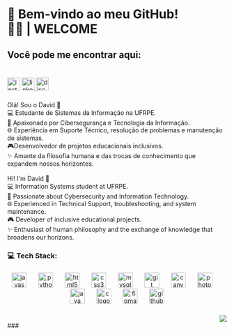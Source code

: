 <h1 align="left">🎩  Bem-vindo ao meu GitHub! <br>👋🏼 | WELCOME</h1>

###

<h2 align="left">Você pode me encontrar aqui:</h2>

###

<br clear="both">

<div align="left">
  <img src="https://img.shields.io/static/v1?message=Instagram&logo=instagram&label=&color=E4405F&logoColor=white&labelColor=&style=for-the-badge" height="29" alt="instagram logo"  />
  <a href="www.linkedin.com/in/davidantoniodacosta" target="_blank">
    <img src="https://img.shields.io/static/v1?message=LinkedIn&logo=linkedin&label=&color=0077B5&logoColor=white&labelColor=&style=for-the-badge" height="29" alt="linkedin logo"  />
  </a>
  <img src="https://img.shields.io/static/v1?message=Discord&logo=discord&label=&color=7289DA&logoColor=white&labelColor=&style=for-the-badge" height="29" alt="discord logo"  />
</div>

###

<p align="left">Olá! Sou o David 👋<br>💻 Estudante de Sistemas da Informação na UFRPE.<br>🔐 Apaixonado por Cibersegurança e Tecnologia da Informação.<br>🌐 Experiência em Suporte Técnico, resolução de problemas e manutenção de sistemas.<br>🎮Desenvolvedor de projetos educacionais inclusivos.<br>✨ Amante da filosofia humana e das trocas de conhecimento que expandem nossos horizontes.<br><br>Hi! I'm David 👋<br>💻 Information Systems student at UFRPE.<br>🔐 Passionate about Cybersecurity and Information Technology.<br>🌐 Experienced in Technical Support, troubleshooting, and system maintenance.<br>🎮 Developer of inclusive educational projects.<br>✨ Enthusiast of human philosophy and the exchange of knowledge that broadens our horizons.</p>

###

<h3 align="left">💻 Tech Stack:</h3>

###

<div align="center">
  <img src="https://img.shields.io/badge/JavaScript-F7DF1E?logo=javascript&logoColor=black&style=for-the-badge" height="34" alt="javascript logo"  />
  <img width="19" />
  <img src="https://img.shields.io/badge/Python-3776AB?logo=python&logoColor=white&style=for-the-badge" height="34" alt="python logo"  />
  <img width="19" />
  <img src="https://img.shields.io/badge/HTML5-E34F26?logo=html5&logoColor=white&style=for-the-badge" height="34" alt="html5 logo"  />
  <img width="19" />
  <img src="https://img.shields.io/badge/CSS3-1572B6?logo=css3&logoColor=white&style=for-the-badge" height="34" alt="css3 logo"  />
  <img width="19" />
  <img src="https://img.shields.io/badge/MySQL-4479A1?logo=mysql&logoColor=white&style=for-the-badge" height="34" alt="mysql logo"  />
  <img width="19" />
  <img src="https://img.shields.io/badge/Git-F05032?logo=git&logoColor=white&style=for-the-badge" height="34" alt="git logo"  />
  <img width="19" />
  <img src="https://img.shields.io/badge/Canva-00C4CC?logo=canva&logoColor=black&style=for-the-badge" height="34" alt="canva logo"  />
  <img width="19" />
  <img src="https://img.shields.io/badge/Adobe Photoshop-31A8FF?logo=adobephotoshop&logoColor=black&style=for-the-badge" height="34" alt="photoshop logo"  />
  <img width="19" />
  <img src="https://cdn.jsdelivr.net/gh/devicons/devicon/icons/java/java-plain.svg" height="34" alt="java logo"  />
  <img width="19" />
  <img src="https://skillicons.dev/icons?i=c" height="34" alt="c logo"  />
  <img width="19" />
  <img src="https://cdn.simpleicons.org/figma/F24E1E" height="34" alt="figma logo"  />
  <img width="19" />
  <img src="https://skillicons.dev/icons?i=github" height="34" alt="github logo"  />
</div>

###

<div align="right">
  <img src="https://visitor-badge.laobi.icu/badge?page_id=davidda418.davidda418&left_color=gray"  />
</div>
<div data-iframe-width="150" data-iframe-height="270" data-share-badge-id="6de2c0f8-6bc8-4ad3-9ae2-f2036f577923" data-share-badge-host="https://www.credly.com"></div><script type="text/javascript" async src="//cdn.credly.com/assets/utilities/embed.js"></script>
###
